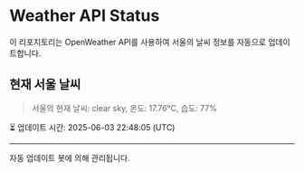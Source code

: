 
# Weather API Status

이 리포지토리는 OpenWeather API를 사용하여 서울의 날씨 정보를 자동으로 업데이트합니다.

## 현재 서울 날씨
> 서울의 현재 날씨: clear sky, 온도: 17.76°C, 습도: 77%

⏳ 업데이트 시간: 2025-06-03 22:48:05 (UTC)

---
자동 업데이트 봇에 의해 관리됩니다.
